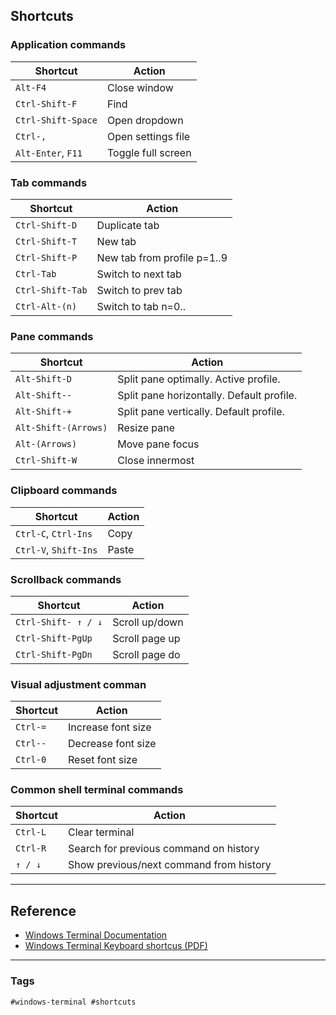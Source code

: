 
## Shortcuts

### Application commands

| Shortcut           | Action             |
| ------------------ | ------------------ |
| `Alt-F4`           | Close window       |
| `Ctrl-Shift-F`     | Find               |
| `Ctrl-Shift-Space` | Open dropdown      |
| `Ctrl-,`           | Open settings file |
| `Alt-Enter`, `F11` | Toggle full screen |

### Tab commands

| Shortcut         | Action                      |
| ---------------- | --------------------------- |
| `Ctrl-Shift-D`   | Duplicate tab               |
| `Ctrl-Shift-T`   | New tab                     |
| `Ctrl-Shift-P`   | New tab from profile p=1..9 |
| `Ctrl-Tab`       | Switch to next tab          |
| `Ctrl-Shift-Tab` | Switch to prev tab          |
| `Ctrl-Alt-(n)`   | Switch to tab n=0..         |

### Pane commands

| Shortcut             | Action                                    |
| -------------------- | ----------------------------------------- |
| `Alt-Shift-D`        | Split pane optimally. Active profile.     |
| `Alt-Shift--`        | Split pane horizontally. Default profile. |
| `Alt-Shift-+`        | Split pane vertically. Default profile.   |
| `Alt-Shift-(Arrows)` | Resize pane                               |
| `Alt-(Arrows)`       | Move pane focus                           |
| `Ctrl-Shift-W`       | Close innermost                           |

### Clipboard commands

| Shortcut              | Action |
| --------------------- | ------ |
| `Ctrl-C`, `Ctrl-Ins`  | Copy   |
| `Ctrl-V`, `Shift-Ins` | Paste  |

### Scrollback commands

| Shortcut            | Action         |
| ------------------- | -------------- |
| `Ctrl-Shift- ↑ / ↓` | Scroll up/down |
| `Ctrl-Shift-PgUp`   | Scroll page up |
| `Ctrl-Shift-PgDn`   | Scroll page do |

### Visual adjustment comman

| Shortcut | Action             |
| -------- | ------------------ |
| `Ctrl-=` | Increase font size |
| `Ctrl--` | Decrease font size |
| `Ctrl-0` | Reset font size    |

### Common shell terminal commands

| Shortcut | Action                                  |
| -------- | --------------------------------------- |
| `Ctrl-L` | Clear terminal                          |
| `Ctrl-R` | Search for previous command on history  |
| `↑ / ↓`  | Show previous/next command from history |

---

## Reference

- [Windows Terminal Documentation](https://docs.microsoft.com/en-us/windows/terminal/)
- [Windows Terminal Keyboard shortcus (PDF)](https://cheatography.com/martinthogersen/cheat-sheets/windows-terminal/pdf_bw/)

---

### Tags

`#windows-terminal #shortcuts`
